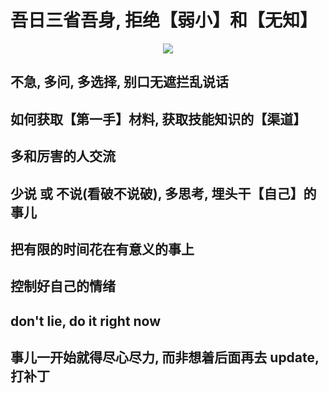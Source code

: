 # 吾日三省吾身, 拒绝【弱小】和【无知】

<p align="center"><img src=https://linmingdao.github.io/blog/assets/ctrl/ctrl.jpg></p>

## 不急, 多问, 多选择, 别口无遮拦乱说话

## 如何获取【第一手】材料, 获取技能知识的【渠道】

## 多和厉害的人交流

## 少说 或 不说(看破不说破), 多思考, 埋头干【自己】的事儿

## 把有限的时间花在有意义的事上

## 控制好自己的情绪

## don't lie, do it right now

## 事儿一开始就得尽心尽力, 而非想着后面再去 update, 打补丁
